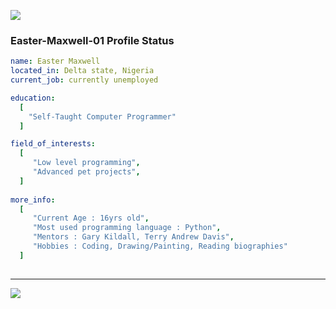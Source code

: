  <p align="left">
  <img src="https://capsule-render.vercel.app/api?type=waving&color=brown&height=90&section=footer"/>
</p>

### Easter-Maxwell-01 Profile Status

```yaml
name: Easter Maxwell
located_in: Delta state, Nigeria
current_job: currently unemployed

education:
  [
    "Self-Taught Computer Programmer"
  ]

field_of_interests:
  [
     "Low level programming",
     "Advanced pet projects",
  ]
 
more_info:
  [
     "Current Age : 16yrs old",
     "Most used programming language : Python",
     "Mentors : Gary Kildall, Terry Andrew Davis",
     "Hobbies : Coding, Drawing/Painting, Reading biographies"
  ]
  
```
---

<p align="left">
  <img src="https://capsule-render.vercel.app/api?type=waving&color=dark&height=90&section=footer"/>
</p>


